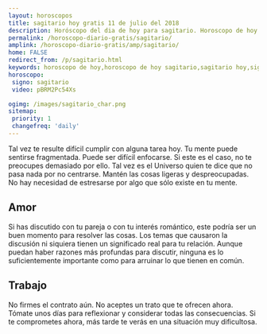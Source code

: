 ```yaml
---
layout: horoscopos
title: sagitario hoy gratis 11 de julio del 2018 
description: Horóscopo del dia de hoy para sagitario. Horoscopo de hoy 11 de julio del 2018. Las predicciones de amor, trabajo, vida personal gratis.
permalink: /horoscopo-diario-gratis/sagitario/
amplink: /horoscopo-diario-gratis/amp/sagitario/
home: FALSE
redirect_from: /p/sagitario.html
keywords: horoscopo de hoy,horoscopo de hoy sagitario,sagitario hoy,signos zodiacales,horóscopo de hoy,horoscopos de hoy,horoscopo sagitario hoy,horoscopo de sagitario de hoy,horóscopo de hoy sagitario,horoscopos,horoscopo del dia de hoy,sagitario de hoy,los horoscopos de hoy,sagitario de hoy,sagitario Diciembre 2018,el horóscopo de hoy sagitario,horóscopo del día,horoscopo y tarot sagitario,predicciones zodiacales 2018,sagitario hoy amorel horoscopo de hoy
horoscopo:
 signo: sagitario
 video: pBRM2Pc54Xs

ogimg: /images/sagitario_char.png
sitemap:
 priority: 1
 changefreq: 'daily'
---
```



Tal vez te resulte difícil cumplir con alguna tarea hoy. Tu mente puede sentirse fragmentada. Puede ser difícil enfocarse. Si este es el caso, no te preocupes demasiado por ello. Tal vez es el Universo quien te dice que no pasa nada por no centrarse. Mantén las cosas ligeras y despreocupadas. No hay necesidad de estresarse por algo que sólo existe en tu mente.

## Amor

Si has discutido con tu pareja o con tu interés romántico, este podría ser un buen momento para resolver las cosas. Los temas que causaron la discusión ni siquiera tienen un significado real para tu relación. Aunque puedan haber razones más profundas para discutir, ninguna es lo suficientemente importante como para arruinar lo que tienen en común.

## Trabajo

No firmes el contrato aún. No aceptes un trato que te ofrecen ahora. Tómate unos días para reflexionar y considerar todas las consecuencias. Si te comprometes ahora, más tarde te verás en una situación muy dificultosa.